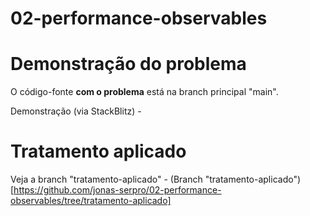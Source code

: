 # 02-performance-observables



# Demonstração do problema
O código-fonte **com o problema** está na branch principal "main".

Demonstração (via StackBlitz) - 

# Tratamento aplicado
Veja a branch "tratamento-aplicado" - (Branch "tratamento-aplicado")[https://github.com/jonas-serpro/02-performance-observables/tree/tratamento-aplicado]
